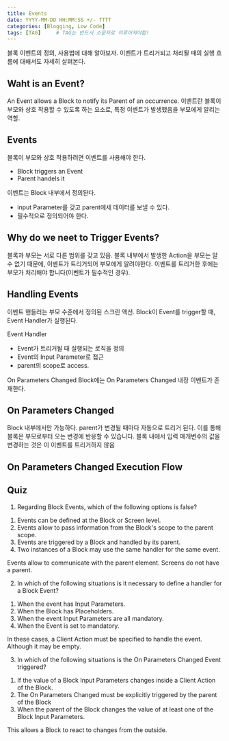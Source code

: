 ```yaml
---
title: Events
date: YYYY-MM-DD HH:MM:SS +/- TTTT
categories: [Blogging, Low Code]
tags: [TAG]		# TAG는 반드시 소문자로 이루어져야함!
---
```



블록 이벤트의 정의, 사용법에 대해 알아보자.
이벤트가 트리거되고 처리될 때의 실행 흐름에 대해서도 자세히 살펴본다.

## Waht is an Event?

An Event allows a Block to notify its Parent of an occurrence.
이벤트란 블록이 부모와 상호 작용할 수 있도록 하는 요소로, 특정 이벤트가 발생했음을 부모에게 알리는 역할.

## Events

블록이 부모와 상호 작용하려면 이벤트를 사용해야 한다.
* Block triggers an Event
* Parent handels it

이벤트는 Block 내부에서 정의돤다.
* input Parameter를 갖고 parent에세 데이터를 보낼 수 있다.
* 필수적으로 정의되어야 한다.

## Why do we neet to Trigger Events?

블록과 부모는 서로 다른 범위를 갖고 있음.
블록 내부에서 발생한 Action을 부모는 알 수 없기 때문에, 이벤트가 트리거되어 부모에게 알려야한다.
이벤트를 트리거한 후에는 부모가 처리해야 합니다(이벤트가 필수적인 경우).

## Handling Events

이벤트 핸들러는 부모 수준에서 정의된 스크린 액션.
Block이 Event를 trigger할 때, Event Handler가 실행된다.

Event Handler
* Event가 트리거될 때 실행되는 로직을 정의
* Event의 Input Parameter로 접근
* parent의 scope로 access.


On Parameters Changed
Block에는 On Parameters Changed 내장 이벤트가 존재한다.

## On Parameters Changed
Block 내부에서만 가능하다.
parent가 변경될 때마다 자동으로 트리거 된다.
이를 통해 블록은 부모로부터 오는 변경에 반응할 수 있습니다.
블록 내에서 입력 매개변수의 값을 변경하는 것은 이 이벤트를 트리거하지 않음


## On Parameters Changed Execution Flow


## Quiz
1. Regarding Block Events, which of the following options is false?

1) Events can be defined at the Block or Screen level.
2) Events allow to pass information from the Block's scope to the parent scope.
3) Events are triggered by a Block and handled by its parent.
4) Two instances of a Block may use the same handler for the same event.

Events allow to communicate with the parent element. Screens do not have a parent.

2. In which of the following situations is it necessary to define a handler for a Block Event?

1) When the event has Input Parameters.
2) When the Block has Placeholders.
3) When the event Input Parameters are all mandatory.
4) When the Event is set to mandatory.

In these cases, a Client Action must be specified to handle the event. Although it may be empty.

3. In which of the following situations is the On Parameters Changed Event triggered?

1) If the value of a Block Input Parameters changes inside a Client Action of the Block.
2) The On Parameters Changed must be explicitly triggered by the parent of the Block
3) When the parent of the Block changes the value of at least one of the Block Input Parameters.

This allows a Block to react to changes from the outside.